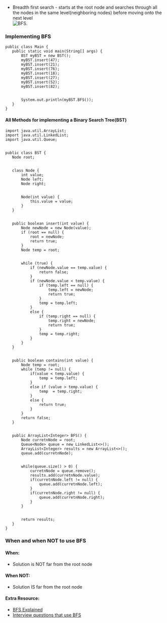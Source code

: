 * Breadth first search - starts at the root node and searches through all the nodes in the same level(neighboring nodes) before moving onto the next level  
![BFS](https://upload.wikimedia.org/wikipedia/commons/5/5d/Breadth-First-Search-Algorithm.gif). 

### Implementing BFS
```
public class Main {
   public static void main(String[] args) {
       BST myBST = new BST();
       myBST.insert(47);
       myBST.insert(21);
       myBST.insert(76);
       myBST.insert(18);
       myBST.insert(27);
       myBST.insert(52);
       myBST.insert(82);


       System.out.println(myBST.BFS());
   }
}
```

#### All Methods for implementing a Binary Search Tree(BST)
```
import java.util.ArrayList;
import java.util.LinkedList;
import java.util.Queue;


public class BST {
   Node root;


   class Node {
       int value;
       Node left;
       Node right;


       Node(int value) {
           this.value = value;
       }
   }


   public boolean insert(int value) {
       Node newNode = new Node(value);
       if (root == null) {
           root = newNode;
           return true;
       }
       Node temp = root;


       while (true) {
           if (newNode.value == temp.value) {
               return false;
           }
           if (newNode.value < temp.value) {
               if (temp.left == null) {
                   temp.left = newNode;
                   return true;
               }
               temp = temp.left;
           }
           else {
               if (temp.right == null) {
                   temp.right = newNode;
                   return true;
               }
               temp = temp.right;
           }
       }
   }


   public boolean contains(int value) {
       Node temp = root;
       while (temp != null) {
           if(value < temp.value) {
               temp = temp.left;
           }
           else if (value > temp.value) {
               temp  = temp.right;
           }
           else {
               return true;
           }
       }
       return false;
   }


   public ArrayList<Integer> BFS() {
       Node curretnNode = root;
       Queue<Node> queue = new LinkedList<>();
       ArrayList<Integer> results = new ArrayList<>();
       queue.add(curretnNode);


       while(queue.size() > 0) {
           curretnNode = queue.remove();
           results.add(curretnNode.value);
           if(curretnNode.left != null) {
               queue.add(curretnNode.left);
           }
           if(curretnNode.right != null) {
               queue.add(curretnNode.right);
           }
       }


       return results;
   }
}
```

### When and when NOT to use BFS
#### When:  
- Solution is NOT far from the root node  

#### When NOT:
- Solution IS far from the root node

#### Extra Resource:  
- [BFS Explained](https://brilliant.org/wiki/breadth-first-search-bfs/#breadth-first-search)  
- [Interview questions that use BFS](https://medium.com/@codingfreak/bfs-interview-questions-and-practice-problems-56ab23d4404a)
